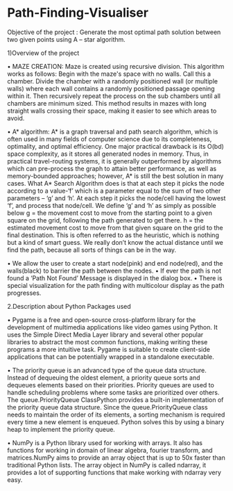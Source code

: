 # Path-Finding-Visualiser
Objective of the project : Generate the most optimal path solution between two given points using A – star algorithm.

1)Overview of the project

• MAZE CREATION:
Maze is created using recursive division. This algorithm works as follows: 
        Begin with the maze's space with no walls. Call this a chamber. Divide the chamber with a randomly positioned wall (or multiple walls) where each wall contains a randomly positioned passage opening within it. Then recursively repeat the process on the sub chambers until all chambers are minimum sized. This method results in mazes with long straight walls crossing their space, making it easier to see which areas to avoid.

• A* algorithm:
        A* is a graph traversal and path search algorithm, which is often used in many fields of computer science due to its completeness, optimality, and optimal efficiency. One major practical drawback is its O(bd) space complexity, as it stores all generated nodes in memory. Thus, in practical travel-routing systems, it is generally outperformed by algorithms which can pre-process the graph to attain better performance, as well as memory-bounded approaches; however, A* is still the best solution in many cases. What A* Search Algorithm does is that at each step it picks the node according to a value-‘f’ which is a parameter equal to the sum of two other parameters – ‘g’ and ‘h’. At each step it picks the node/cell having the lowest ‘f’, and process that node/cell. We define ‘g’ and ‘h’ as simply as possible below g = the movement cost to move from the starting point to a given square on the grid, following the path generated to get there. h = the estimated movement cost to move from that given square on the grid to the final destination. This is often referred to as the heuristic, which is nothing but a kind of smart guess. We really don’t know the actual distance until we find the path, because all sorts of things can be in the way.
       
• We allow the user to create a start node(pink) and end node(red), and the walls(black) to barrier the path between the nodes. 
• If ever the path is not found a ‘Path Not Found’ Message is displayed in the dialog box. 
• There is special visualization for the path finding with multicolour display as the path progresses.

2.Description about Python Packages used

• Pygame is a free and open-source cross-platform library for the development of multimedia applications like video games using Python. It uses the Simple Direct Media Layer library and several other popular libraries to abstract the most common functions, making writing these programs a more intuitive task. Pygame is suitable to create client-side applications that can be potentially wrapped in a standalone executable.

• The priority queue is an advanced type of the queue data structure. Instead of dequeuing the oldest element, a priority queue sorts and dequeues elements based on their priorities. Priority queues are used to handle scheduling problems where some tasks are prioritized over others. The queue.PriorityQueue ClassPython provides a built-in implementation of the priority queue data structure. Since the queue.PriorityQueue class needs to maintain the order of its elements, a sorting mechanism is required every time a new element is enqueued. Python solves this by using a binary heap to implement the priority queue.

• NumPy is a Python library used for working with arrays. It also has functions for working in domain of linear algebra, fourier transform, and matrices.NumPy aims to provide an array object that is up to 50x faster than traditional Python lists. The array object in NumPy is called ndarray, it provides a lot of supporting functions that make working with ndarray very easy.
